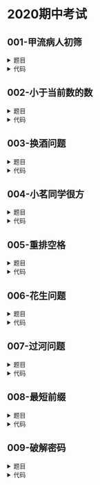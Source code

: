 # 2020期中考试

## **001-甲流病人初筛**
<details>

<summary>
题目
</summary>

### **题目描述**

目前正是甲流盛行时期，为了更好地进行分流治疗，医院在挂号时要求对病人的体温和咳嗽情况进行检查，对于体温超过37.5度（含等于37.5度）并且咳嗽的病人初步判定为甲流病人（初筛）。现需要统计某天前来挂号就诊的病人中有多少人被初筛为甲流病人。

### **关于输入**

第一行是某天前来挂号就诊的病人数n\
其后有n行，每行是病人的信息，包括三个信息：姓名（字符串，不含空格，最多8个字符）、体温（float）、是否咳嗽（整数，1表示咳嗽，0表示不咳嗽）

### **关于输出**

行数不确定，但最后一行是一个整数m，表示被初筛为甲流的病人数，之前有m行，每行按输入顺序输出病人的姓名

### **例子输入**

```
5
Zhang 38.3 0
Li 37.5 1
Wang 37.1 1
Zhao 39.0 1
Liu 38.2 1
```

### **例子输出**

```
Li
Zhao
Liu
3
```

### **提示信息**

pass

</details>

<details>

<summary>
代码
</summary>

```c++
#include <iostream>
#include <cstring>
using namespace std;
int main(){
    int i,cnt; cin >> cnt;
    string name[cnt];double temperature[cnt];int cough[cnt],f[cnt];
    memset(f,-1,sizeof(f));
    for(i=0;i<cnt;i++){
        cin >> name[i] >> temperature[i] >> cough[i];
    }
    int j=0;
    for(i=0;i<cnt;i++){
        if(temperature[i]>=37.5&&cough[i]==1){f[j]=i;j++;}
    }
    j=0;
    while(f[j]!=-1){cout << name[f[j]] << endl;j++;}
    cout << j;
    return 0;
}
```

</details>

## **002-小于当前数的数**
<details>

<summary>
题目
</summary>

### **题目描述**

给你一个数组 nums，对于其中每个元素 nums[i]，请你统计数组中比它小的所有数字的数目。\
换而言之，对于每个 nums[i] 你必须计算出有效的 j 的数量，其中 j 满足 j != i 且 nums[j] < nums[i]。

### **关于输入**

第一行是一个整数 n，表示数组大小。\
接下来 n 行，每行表示数组中的一个数。\
0 <= n <= 1000, 每个数都在int可以表示的范围内.

### **关于输出**

n 行，每行代表数组中比它小的数的个数。\
如果没有要输出的数据，输出"None"。

### **例子输入**

```
5
8
1
2
2
3
```

### **例子输出**

```
4
0
1
1
3
```

### **提示信息**

pass

</details>

<details>

<summary>
代码
</summary>

```c++
#include <iostream>
using namespace std;
int main(){
    int i,j,cnt; cin >> cnt;
    if(cnt==0){cout << "None";return 0;}
    int num[cnt],count[cnt]={0};
    for(i=0;i<cnt;i++)cin >> num[i];
    for(i=0;i<cnt;i++){
        for(j=i+1;j<cnt;j++){
            if(num[j]<num[i])count[i]++;
            if(num[j]>num[i])count[j]++;
        }
    }
    for(i=0;i<cnt;i++)cout << count[i] << endl;
    return 0;
}
```

</details>

## **003-换酒问题**
<details>

<summary>
题目
</summary>

### **题目描述**

小区便利店正在促销，用 a 个空酒瓶可以兑换一瓶新酒。你购入了 b 瓶酒。\
如果喝掉了酒瓶中的酒，那么酒瓶就会变成空的。\
请你计算最多能喝到多少瓶酒。

### **关于输入**

用空格分开的两个整数，分别为a和b。\
1 < a <= 1000000000,\
0 <= b <= 1000000000.

### **关于输出**

能喝到多少瓶酒。

### **例子输入**

```
3 9
```

### **例子输出**

```
13
```

### **提示信息**

pass

</details>

<details>

<summary>
代码
</summary>

```c++
#include <iostream>
using namespace std;
int main(){
    int a,b; cin >> a >> b;
    int cnt=b;
    while(b>=a){
        cnt+=b/a;
        b=b/a+b%a;
    }

    cout << cnt;
    return 0;
}
```

</details>

## **004-小茗同学很方**
<details>

<summary>
题目
</summary>

### **题目描述**

n(n不超过1000)个有蛀牙的小朋友被老师组织集体去拔牙，但是排队的时候由于所有小朋友都害怕拔牙，所以没人主动排在前面。这时老师想了一个有趣的方法，所有小朋友排成一列，按照顺序进行编号（编号从1开始），并从1依次进行报数，数到m的小朋友去拔牙，然后后面的小朋友再从1开始报数，下一个数到m的小朋友去拔牙…依此循环往复。小茗同学既不想先去拔牙，也不想被留到最后再拔，于是他决定第k(k<=n)个去拔。请你帮小茗同学想想他应该排在第几个位置才能“如愿以偿”。

### **关于输入**

n,m,k

### **关于输出**

一个整数，小茗在队列中的位置(从1开始)

### **例子输入**

```
10,3,5
```

### **例子输出**

```
7
```

### **提示信息**

pass

</details>

<details>

<summary>
代码
</summary>

```c++
#include <iostream>
using namespace std;

int main() {
	int n,m,k,temp=0;
	int i,j,t=0;
	char s1,s2,s3;
	cin >> n >> s1 
	>> m >> s2 
	>> k >> s3;
	int a[n];
	for(i=0;i<n;i++)a[i]=(i+1)%n;
	for(i=0;i<k;i++){
	    for(j=1;j<m-1;j++)t=a[t];
	    temp=a[t];
	    a[t]=a[a[t]];
	    t=a[t];
	}
	cout << temp+1;
	return 0;
}
```

</details>

## **005-重排空格**
<details>

<summary>
题目
</summary>

### **题目描述**

给你一个字符串 text，该字符串由若干被空格包围的单词组成。每个单词由一个或者多个小写英文字母组成，并且两个单词之间至少存在一个空格。\
请你重新排列空格，使每对相邻单词之间的空格数目都相等，并尽可能最大化该数目。如果不能重新平均分配所有空格，请将多余的空格放置在字符串末尾，这也意味着输出的字符串应当与原字符串的长度相等。

### **关于输入**

一行由小写英文字母和空格组成的字符串。\
字符串长度不超过1000，至少包含一个单词。

### **关于输出**

一行和原字符串长度相等的字符串。

### **例子输入**

```
  this   is  a sentence 
```

### **例子输出**

```
this   is   a   sentence
```

### **提示信息**

pass

</details>

<details>

<summary>
代码
</summary>

```c++
#include <iostream>
#include <cstring>
using namespace std;
int main(){
    int i,j,k=0,space=0,space_cnt=0,space_average=0;
    string str,strout="";
    bool flag=false;
    getline(cin,str);
    for(i=0;i<str.size();i++){
        k=i;
        while(str[i]==' '&&i<str.size()){i++;space++;}
        if(k!=i){space_cnt++;}
    }
    if(str[0]==' ')space_cnt--;
    if(str[str.size()-1]==' ')space_cnt--;
    if(space_cnt!=0)space_average=space/space_cnt;
    for(i=0;i<str.size();i++){
        if(str[i]!=' ')strout+=str[i];
        else if(strout.size()!=0){
            for(j=0;j<space_average;j++)strout+=' ';
            while(str[i]==' '&&i<str.size()){i++;flag=true;}
            if(flag)i--;
        }
    }
    for(i=0;i<str.size();i++){
        strout+=' ';
        cout << strout[i];
    }
    return 0;
}
```

</details>

## **006-花生问题**
<details>

<summary>
题目
</summary>

### **题目描述**

鲁宾逊先生有一只宠物猴，名叫多多。这天，他们两个正沿着乡间小路散步，突然发现路边的告示牌上贴着一张小小的纸条：“欢迎免费品尝我种的花生！??熊字”。\
鲁宾逊先生和多多都很开心，因为花生正是他们的最爱。在告示牌背后，路边真的有一块花生田，花生植株整齐地排列成矩形网格（如图1）。有经验的多多一眼就能看出，每棵花生植株下的花生有多少。例如在图2中的花生田里，只有位于(2, 5), (3, 7), (4, 2), (5, 4)的植株下长有花生，个数分别为13, 7, 15, 9。我们假定多多在每个单位时间内，可以做下列四件事情中的一件：(1)从路边跳到最靠近路边（即第一行）的某棵花生植株；(2)从一棵植株跳到前后左右与之相邻的另一棵植株；(3)采摘一棵植株下的花生；(4)从最靠近路边（即第一行）的某棵花生植株跳回路边。\
![avatar](https://github.com/DylanWRh/Introduction-to-Computation-A/blob/main/imgs/1928_1.jpg)\
为了训练多多的算术，鲁宾逊先生说：“你先找出花生最多的植株，去采摘它的花生；然后再找出剩下的植株里花生最多的，去采摘它的花生；依此类推，不过你一定要在我限定的时间内回到路边。” 例如在图2中，沿着图示的路线，多多在21个单位时间内，最多可以采到37个花生。\
现在给定一块花生田的大小和花生的分布，请问在限定时间内，多多最多可以采到多少个花生？注意可能只有部分植株下面长有花生，假设这些植株下的花生个数各不相同。

### **关于输入**

输入第一行代表组数T。\
之后每组第一行包括三个整数，M, N和K，用空格隔开；表示花生田的大小为M * N（1 <= M, N <= 20），多多采花生的限定时间为K（0 <= K <= 1000）个单位时间。接下来的M行，每行包括N个非负整数，也用空格隔开；第i + 1行的第j个整数Pij（0 <= Pij <= 500）表示花生田里植株(i, j)下花生的数目，0表示该植株下没有花生。

### **关于输出**

输出包括T组，每一行代表一组，只包含一个整数，即在限定时间内，多多最多可以采到花生的个数。

### **例子输入**

```
2
6 7 21
0 0 0 0 0 0 0
0 0 0 0 13 0 0
0 0 0 0 0 0 7
0 15 0 0 0 0 0
0 0 0 9 0 0 0
0 0 0 0 0 0 0
6 7 20
0 0 0 0 0 0 0
0 0 0 0 13 0 0
0 0 0 0 0 0 7
0 15 0 0 0 0 0
0 0 0 9 0 0 0
0 0 0 0 0 0 0
```

### **例子输出**

```
37
28
```

### **提示信息**

pass

</details>

<details>

<summary>
代码
</summary>

```c++
#include <iostream>
#include <cmath>
using namespace std;
int main(){
    int data,data_cnt;cin >> data;
    int i,j,m,n,k;
    for(data_cnt=0;data_cnt<data;data_cnt++){
        cin >> m >> n >> k;
        int peanut[m][n];
        int have_peanut[m*n][3]={0};
        int have_peanut_cnt=0;
        for(i=0;i<m;i++){
            for(j=0;j<n;j++){
                cin >> peanut[i][j];
                if(peanut[i][j]>0){
                    have_peanut[have_peanut_cnt][0]=peanut[i][j];
                    have_peanut[have_peanut_cnt][1]=i;
                    have_peanut[have_peanut_cnt][2]=j;
                    have_peanut_cnt++;
                }
            }
        }
        int temp=0,exchange_temp=0;
        for(i=0;i<have_peanut_cnt;i++){
            temp=i;
            for(j=i+1;j<have_peanut_cnt;j++){
                if(have_peanut[temp][0]<have_peanut[j][0]){temp=j;}
            }
            exchange_temp=have_peanut[temp][0];
            have_peanut[temp][0]=have_peanut[i][0];
            have_peanut[i][0]=exchange_temp;
            exchange_temp=have_peanut[temp][1];
            have_peanut[temp][1]=have_peanut[i][1];
            have_peanut[i][1]=exchange_temp;
            exchange_temp=have_peanut[temp][2];
            have_peanut[temp][2]=have_peanut[i][2];
            have_peanut[i][2]=exchange_temp;
        }
        int sum_time=have_peanut[0][1]+2,
        sum_peanut=0,pick_cnt=1;
        if(sum_time*2-1<=k)sum_peanut+=have_peanut[0][0];
        while(sum_time<=k&&pick_cnt<have_peanut_cnt){
            if(sum_time
            +abs(have_peanut[pick_cnt][1]-have_peanut[pick_cnt-1][1])
            +abs(have_peanut[pick_cnt][2]-have_peanut[pick_cnt-1][2])
            +have_peanut[pick_cnt][1]+2<=k){
                sum_time+=abs(have_peanut[pick_cnt][1]-have_peanut[pick_cnt-1][1])
                +abs(have_peanut[pick_cnt][2]-have_peanut[pick_cnt-1][2])+1;
                sum_peanut+=have_peanut[pick_cnt][0];
                pick_cnt++;
            }
            else break;
        }
        cout << sum_peanut << endl;
    }
    return 0;
}
```

</details>

## **007-过河问题**
<details>

<summary>
题目
</summary>

### **题目描述**

n个人想要过一条河,河上只有一条小船,这条船只能容纳两个人,因此这n个人想要全部过河的话就必须来回很多次.每个人划船的速度有所不同,两个人一起的时候船的速度是划得较慢的人的速度.请你找出一种策略使得他们在尽可能短的时间内过河.

### **关于输入**

第一行包括一个正整数t,表示有t组数据.\
每组数据两行,第一行是人数n(n<=1000),第二行是n个人各自过河所需的时间(不大于100).

### **关于输出**

输出最短时间

### **例子输入**

```
1
4
1 2 5 10
```

### **例子输出**

```
17
```

### **提示信息**

pass

</details>

<details>

<summary>
代码
</summary>

```c++
#include <iostream>
#include <algorithm>
using namespace std;
int min(int a, int b);
int main(){
    int data,data_cnt;cin >> data;
    int i,n,sum_time;
    for(data_cnt=0;data_cnt<data;data_cnt++){
        sum_time=0;
        cin >> n;int time[n]={0};
        for(i=0;i<n;i++)cin >> time[i];
        sort(time,time+n);
        if(n==1)sum_time=time[0];
        else if(n==2)sum_time=time[1];
        else if(n%2==0){
            for(i=2;i<n/2;i++)sum_time+=min(time[2*i+1]+time[0]+2*time[1],2*time[0]+time[2*i]+time[2*i+1]);
            sum_time+=min(3*time[1]+time[0]+time[3],2*time[0]+time[1]+time[2]+time[3]);
        }
        else{
            for(i=2;i<=(n-1)/2;i++)sum_time+=min(time[2*i]+time[0]+2*time[1],2*time[0]+time[2*i-1]+time[2*i]);
            sum_time+=time[0]+time[1]+time[2];
        }
        cout << sum_time << endl;
    }
    return 0;
}

int min(int a, int b){
    return a>b?b:a;
}
```

</details>

## **008-最短前缀**
<details>

<summary>
题目
</summary>

### **题目描述**

一个字符串的前缀是从该字符串的第一个字符起始的一个子串。例如 "carbon"的字串是: "c", "ca", "car", "carb", "carbo", 和 "carbon"。注意到这里我们不认为空串是字串, 但是每个非空串是它自身的字串. 我们现在希望能用前缀来缩略的表示单词。例如, "carbohydrate" 通常用"carb"来缩略表示. 现在给你一组单词, 要求你找到唯一标识每个单词的最短前缀\
在下面的例子中，"carbohydrate" 能被缩略成"carboh", 但是不能被缩略成"carbo" (或其余更短的前缀) 因为已经有一个单词用"carbo"开始\
一个精确匹配会覆盖一个前缀匹配，例如，前缀"car"精确匹配单词"car". 因此 "car" 是 "car"的缩略语是没有二义性的 , “car”不会被当成"carriage"或者任何在列表中以"car"开始的单词.

### **关于输入**

输入包括至少2行，至多1000行. 每行包括一个以小写字母组成的单词，单词长度至少是1，至多是20.

### **关于输出**

输出的行数与输入的行数相同。每行输出由相应行输入的单词开始，后面跟着一个空格接下来是相应单词的没有二义性的最短前缀标识符。

### **例子输入**

```
carbohydrate
cart
carburetor
caramel
caribou
carbonic
cartilage
carbon
carriage
carton
car
carbonate
```

### **例子输出**

```
carbohydrate carboh
cart cart
carburetor carbu
caramel cara
caribou cari
carbonic carboni
cartilage carti
carbon carbon
carriage carr
carton carto
car car
carbonate carbona
```

### **提示信息**

pass

</details>

<details>

<summary>
代码
</summary>

```c++
#include <iostream>
#include <cstring>
using namespace std;
int main(){
    string word[1010];
    int i,j,head,k=0;bool flag;
    //导入数据
    while(getline(cin,word[k])){
        if(word[k]=="")break;
        k++;
    }
    for(i=0;i<k;i++){
        for(head=1;head<=word[i].size();head++){
            flag=true;
            //判断与其他单词是否有相同的、长为head的前缀，若有，flag=false
            for(j=0;j<k;j++){
                if(word[i].substr(0,head)==word[j].substr(0,head)&&i!=j){
                    flag=false;
                    break;
                } 
            }
            //若flag=true，输出单词和前缀
            if(flag){
                cout << word[i] << " " << word[i].substr(0,head) << endl;
                break;
            }
        }
        //若单词本身为其他单词的前缀，输出自身
        if(head>word[i].size())cout << word[i] << " " << word[i] << endl;
    }
    return 0;
}
```

</details>

## **009-破解密码**
<details>

<summary>
题目
</summary>

### **题目描述**

考虑一种加密方式，它需要一个任意长度的原文 m 和秘钥 key，其中要求原文和秘钥只包含大写和小写的英文字符。\
首先定义字符之间的加密，用字符 a 去加密字符 b 的结果是：\
1\. 首先把 a 和 b 转成数字 x 和 y。转换的规则是，小写字母 a 到 z 依次对应 0 到 25，大写字母依次对应 26 到 51。\
2\. 计算 x 和 y 的和 z，对 52 取模，即计算 (x + y) % 52。\
3\. 返回数字 z 对应的字符。\
现在来讲如何用秘钥 key 来加密原文 m：\
1\. 如果秘钥的 key 的长度小于 m，那么不停重复 key 直到长度不小于 m 为止。举例来说，如果原文是 beijing，秘钥是 PKUSAA，那么秘钥需要被重复称 PKUSAAPKUSAA。\
2\. 假设原文的长度是 n，那么对于每一个 1~n 的数字 i，都用 key 的第 i 个字符去加密 m 的第 i 个字符。
3\. 返回结果。\
那么用 PKUSAA 去加密 beijing 的结果就是：QOcbINV\
现在火山哥有 n 个字符串，s[1] 到 s[n]，他对这些字符串做了 m 次加密操作：第 i 次加密操作用第 s[x[i]] 去加密 s[y[i]]，并把 s[y[i]] 替换成加密结果。\
现在依次给出 m 次加密操作，以及加密操作结束后每一个字符串的模样，你可以还原出这 n 个字符串原来的模样吗？

### **关于输入**

第一行输入两个整数 n,m (1 <= n,m <= 1000)。\
接下来 m 行每行输入两个整数 x[i],y[i]，表示依次加密操作，保证 x[i] 不等于 y[i]。\
接下来 n 行每行输入一个字符串，表示加密最后的结果。字符串的长度在 1 到 100 之间，只包含大小写英文字符。

### **关于输出**

输出 n 行，每行一个字符串，表示原本的字符串。

### **例子输入**

```
2 1
1 2
PKUSAA
QOcbINV
```

### **例子输出**

```
PKUSAA
beijing
```

### **提示信息**

pass

</details>

<details>

<summary>
代码
</summary>

```c++
#include <iostream>
#include <cstring>
using namespace std;
string decipher(string a, string b);
int string_to_integer(char a);
string integer_to_string(int a);
int main(){
    int i,n,m;cin >> n >> m;
    int x[m],y[m];string str[n];
    for(i=0;i<m;i++)cin >> x[i] >> y[i];
    for(i=0;i<n;i++)cin >> str[i];
    for(i=m-1;i>=0;i--){
        str[y[i]-1]=decipher(str[x[i]-1],str[y[i]-1]);
    }
    for(i=0;i<n;i++)cout << str[i] << endl;
    return 0;
}
string decipher(string a, string b){
    string a_temp=a,b_out="";
    while(a.size()<b.size()){a+=a_temp;}
    int i,a_int,b_int,temp_int;
    for(i=0;i<b.size();i++){
        a_int=string_to_integer(a[i]);
        b_int=string_to_integer(b[i]);
        if(b_int>=a_int)temp_int=b_int-a_int;
        else temp_int=b_int-a_int+52;
        b_out+=integer_to_string(temp_int);
    }
    return b_out;
}
string integer_to_string(int a){
    string alphabeta= "abcdefghijklmnopqrstuvwxyzABCDEFGHIJKLMNOPQRSTUVWXYZ";
    return alphabeta.substr(a,1);
}
int string_to_integer(char a){
    if(int(a)>=int('a')&&int(a)<=int('z'))return int(a)-int('a');
    else return int(a)-int('A')+26;
}
```

</details>
